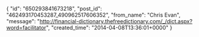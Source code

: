  {
   "id": "650293841673218",
   "post_id": "462493170453287_490962517606352",
   "from_name": "Chris Evan",
   "message": "http://financial-dictionary.thefreedictionary.com/_/dict.aspx?word=facilitator",
   "created_time": "2014-04-08T13:36:01+0000"
 }
